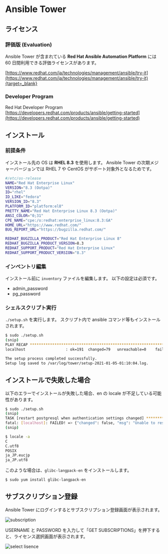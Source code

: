 # Ansible Tower

## ライセンス

### 評価版 (Evaluation)

Ansible Tower が含まれている **Red Hat Ansible Automation Platform** には 60 日間利用できる評価ライセンスがあります。

[https://www.redhat.com/ja/technologies/management/ansible/try-it](https://www.redhat.com/ja/technologies/management/ansible/try-it){target=_blank}

### Developer Program

Red Hat Developer Program 
[https://developers.redhat.com/products/ansible/getting-started](https://developers.redhat.com/products/ansible/getting-started)

## インストール

### 前提条件

インストール先の OS は **RHEL 8.3** を使用します。
Ansible Tower の次期メジャーバージョンでは RHEL 7 や CentOS がサポート対象外となるためです。

```sh
#/etc/os-release 
NAME="Red Hat Enterprise Linux"
VERSION="8.3 (Ootpa)"
ID="rhel"
ID_LIKE="fedora"
VERSION_ID="8.3"
PLATFORM_ID="platform:el8"
PRETTY_NAME="Red Hat Enterprise Linux 8.3 (Ootpa)"
ANSI_COLOR="0;31"
CPE_NAME="cpe:/o:redhat:enterprise_linux:8.3:GA"
HOME_URL="https://www.redhat.com/"
BUG_REPORT_URL="https://bugzilla.redhat.com/"

REDHAT_BUGZILLA_PRODUCT="Red Hat Enterprise Linux 8"
REDHAT_BUGZILLA_PRODUCT_VERSION=8.3
REDHAT_SUPPORT_PRODUCT="Red Hat Enterprise Linux"
REDHAT_SUPPORT_PRODUCT_VERSION="8.3"
```

### インベントリ編集

インストール前に `inventory` ファイルを編集します。
以下の設定は必須です。

- admin_password
- pg_password

### シェルスクリプト実行

`./setup.sh` を実行します。
スクリプト内で ansible コマンド等もインストールされます。

```sh
$ sudo ./setup.sh
(snip)
PLAY RECAP ******************************************************************************************************************
localhost                  : ok=191  changed=79   unreachable=0    failed=0    skipped=86   rescued=0    ignored=2   

The setup process completed successfully.
Setup log saved to /var/log/tower/setup-2021-01-05-01:10:04.log.
```

## インストールで失敗した場合

以下のエラーでインストールが失敗した場合、en の locale が不足している可能性があります。

```sh
$ sudo ./setup.sh
(snip)
TASK [restart postgresql when authentication settings changed] *************************************************************
fatal: [localhost]: FAILED! => {"changed": false, "msg": "Unable to restart service postgresql: Job for postgresql.service failed because the control process exited with error code.\nSee \"systemctl status postgresql.service\" and \"journalctl -xe\" for details.\n"}
(snip)

$ locale -a
C
C.utf8
POSIX
ja_JP.eucjp
ja_JP.utf8
```

このような場合は、`glibc-langpack-en` をインストールします。

```sh
$ sudo yum install glibc-langpack-en
```

## サブスクリプション登録

Ansible Tower にログインするとサブスクリプション登録画面が表示されます。

![subscription](/tech/ansible/images/ansible-tower-subscription.png)

USERNAME と PASSWORD を入力して「GET SUBSCRIPTIONS」を押下すると、ライセンス選択画面が表示されます。

![select lisence](/tech/ansible/images/ansible-tower-select-lisence.png)
